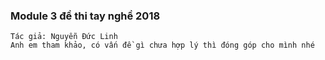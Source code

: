 ### Module 3 đề thi tay nghề 2018
    Tác giả: Nguyễn Đức Linh
    Anh em tham khảo, có vấn đề gì chưa hợp lý thì đóng góp cho mình nhé
